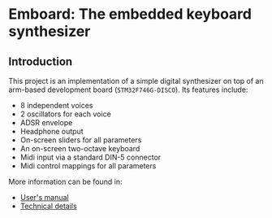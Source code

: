 # Emboard: The embedded keyboard synthesizer

## Introduction

This project is an implementation of a simple digital synthesizer on
top of an arm-based development board (`STM32F746G-DISCO`). Its
features include:

- 8 independent voices
- 2 oscillators for each voice
- ADSR envelope
- Headphone output
- On-screen sliders for all parameters
- An on-screen two-octave keyboard
- Midi input via a standard DIN-5 connector
- Midi control mappings for all parameters

More information can be found in:

- [User's manual](user.md)
- [Technical details](technical.md)

